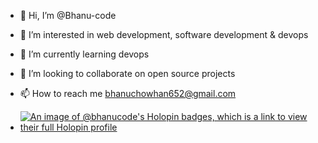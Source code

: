 - 👋 Hi, I’m @Bhanu-code
- 👀 I’m interested in web development, software development & devops
- 🌱 I’m currently learning devops
- 💞️ I’m looking to collaborate on open source projects
- 📫 How to reach me bhanuchowhan652@gmail.com

- [![An image of @bhanucode's Holopin badges, which is a link to view their full Holopin profile](https://holopin.me/bhanucode)](https://holopin.io/@bhanucode)

<!---
Bhanu-code/Bhanu-code is a ✨ special ✨ repository because its `README.md` (this file) appears on your GitHub profile.
You can click the Preview link to take a look at your changes.
--->

